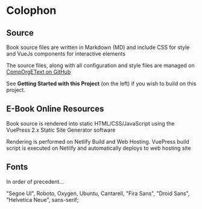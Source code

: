 # Colophon

## Source
Book source files are written in Markdown (MD) and include CSS for style and VueJs components for interactive elements

The source files, along with all configuration and style files are managed on [CompOrgEText on GitHub](https://github.com/MarkKozel/CompOrgEText)

See **Getting Started with this Project** (on the left) if you wish to build on this project.

## E-Book Online Resources
Book source is rendered into static HTML/CSS/JavaScript using the VuePress 2.x Static Site Generator software

Rendering is performed on Netlify Build and Web Hosting. VuePress build script is executed on Netlify and automatically deploys to web hosting site

## Fonts
In order of precedent...

"Segoe UI", Roboto, Oxygen, Ubuntu, Cantarell, "Fira Sans", "Droid Sans", "Helvetica Neue", sans-serif;